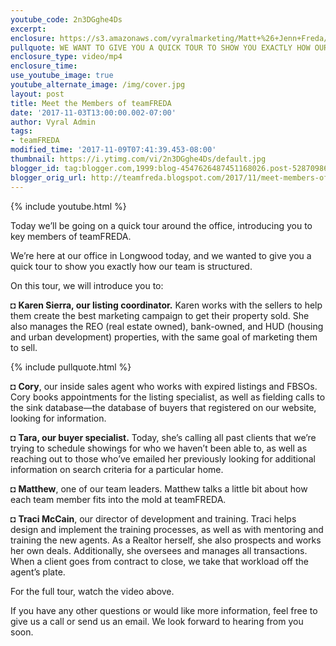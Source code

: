 ```yaml
---
youtube_code: 2n3DGghe4Ds
excerpt:
enclosure: https://s3.amazonaws.com/vyralmarketing/Matt+%26+Jenn+Freda/Video/2017/November/Orlando+Real+Estate+Agent-+Meet+the+Members+of+teamFREDA.mp4
pullquote: WE WANT TO GIVE YOU A QUICK TOUR TO SHOW YOU EXACTLY HOW OUR TEAM IS STRUCTURED.
enclosure_type: video/mp4
enclosure_time:
use_youtube_image: true
youtube_alternate_image: /img/cover.jpg
layout: post
title: Meet the Members of teamFREDA
date: '2017-11-03T13:00:00.002-07:00'
author: Vyral Admin
tags:
- teamFREDA
modified_time: '2017-11-09T07:41:39.453-08:00'
thumbnail: https://i.ytimg.com/vi/2n3DGghe4Ds/default.jpg
blogger_id: tag:blogger.com,1999:blog-4547626487451168026.post-5287098695386782224
blogger_orig_url: http://teamfreda.blogspot.com/2017/11/meet-members-of-team-freda.html
---
```

{% include youtube.html %}

Today we’ll be going on a quick tour around the office, introducing you to key members of teamFREDA.

We’re here at our office in Longwood today, and we wanted to give you a quick tour to show you exactly how our team is structured.

On this tour, we will introduce you to:

◘ **Karen Sierra, our listing coordinator.** Karen works with the sellers to help them create the best marketing campaign to get their property sold. She also manages the REO (real estate owned), bank-owned, and HUD (housing and urban development) properties, with the same goal of marketing them to sell.

{% include pullquote.html %}

◘ **Cory**, our inside sales agent who works with expired listings and FBSOs. Cory books appointments for the listing specialist, as well as fielding calls to the sink database—the database of buyers that registered on our website, looking for information.

◘ **Tara, our buyer specialist.** Today, she’s calling all past clients that we’re trying to schedule showings for who we haven’t been able to, as well as reaching out to those who’ve emailed her previously looking for additional information on search criteria for a particular home.

◘ **Matthew**, one of our team leaders. Matthew talks a little bit about how each team member fits into the mold at teamFREDA.

◘ **Traci McCain**, our director of development and training. Traci helps design and implement the training processes, as well as with mentoring and training the new agents. As a Realtor herself, she also prospects and works her own deals. Additionally, she oversees and manages all transactions. When a client goes from contract to close, we take that workload off the agent’s plate.

For the full tour, watch the video above.

If you have any other questions or would like more information, feel free to give us a call or send us an email. We look forward to hearing from you soon.
